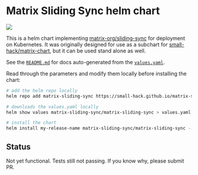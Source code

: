 # Matrix Sliding Sync helm chart

<a href="https://github.com/small-hack/matrix-sliding-sync-chart/releases"><img src="https://img.shields.io/github/v/release/small-hack/matrix-sliding-sync-chart?style=plastic&labelColor=blue&color=green&logo=GitHub&logoColor=white"></a>

This is a helm chart implementing [matrix-org/sliding-sync](https://github.com/matrix-org/sliding-sync/tree/main) for deployment on Kubernetes. It was originally designed for use as a subchart for [small-hack/matrix-chart](https://github.com/small-hack/matrix-chart), but it can be used stand alone as well.

See the [`README.md`](https://github.com/small-hack/matrix-sliding-sync-chart/blob/main/charts/matrix-sliding-sync/README.md) for docs auto-generated from the [`values.yaml`](https://github.com/small-hack/matrix-sliding-sync-chart/blob/main/charts/matrix-sliding-sync/values.yaml).

Read through the parameters and modify them locally before installing the chart:

```bash
# add the helm repo locally
helm repo add matrix-sliding-sync https://small-hack.github.io/matrix-sliding-sync-chart

# downloads the values.yaml locally
helm show values matrix-sliding-sync/matrix-sliding-sync > values.yaml

# install the chart
helm install my-release-name matrix-sliding-sync/matrix-sliding-sync --values values.yaml
```

## Status

Not yet functional. Tests still not passing. If you know why, please submit PR.
